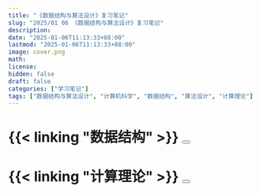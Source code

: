 ```yaml
---
title: "《数据结构与算法设计》复习笔记"
slug: "2025/01 06 《数据结构与算法设计》复习笔记"
description:
date: "2025-01-06T11:13:33+08:00"
lastmod: "2025-01-06T11:13:33+08:00"
image: cover.png
math:
license:
hidden: false
draft: false
categories: ["学习笔记"]
tags: ["数据结构与算法设计", "计算机科学", "数据结构", "算法设计", "计算理论"]
---
```


# {{< linking "数据结构" >}} <button onclick="toggleContent('content0')" id="button0"></button>
<div id="content0" style="display:none;">
{{< include "数据结构/index.md" >}}
</div>


# {{< linking "计算理论" >}} <button onclick="toggleContent('content1')" id="button1"></button>
<div id="content1" style="display:none;">
{{< include "计算理论/index.md" >}}
</div>

<style>
    .article-content button {
        background-color: #008CBA; /* Blue */
        border: none;
        color: white;
        padding: 10px 20px;
        text-align: center;
        text-decoration: none;
        display: inline-block;
        font-size: 14px;
        margin-left: 10px;
        cursor: pointer;
        border-radius: 5px;
        transition: background-color 0.3s ease;
        float: right; /* Align to the right */
        align-items: center;
        justify-content: center;
    }
    .article-content button:before {
        content: "显示内容";
    }
    .article-content button:after {
        content: "隐藏内容";
        display: none;
    }
    .article-content button.active {
        background-color: #FF9800; /* Orange when active */
    }
    .article-content button.active:before {
        display: none;
    }
    .article-content button.active:after {
        display: inline;
    }
    .article-content button:hover {
        background-color: #005f73; /* Darker blue on hover */
    }
    .article-content button.active:hover {
        background-color: #EF6C00; /* Darker orange on hover when active */
    }
</style>


<script>
    function toggleContent(id) {
        var content = document.getElementById(id);
        var button = document.querySelector(`#button${id.slice(-1)}`);
        if (content.style.display === "none") {
            content.style.display = "block";
            button.classList.add('active');
        } else {
            content.style.display = "none";
            button.classList.remove('active');
        }
    }
</script>
